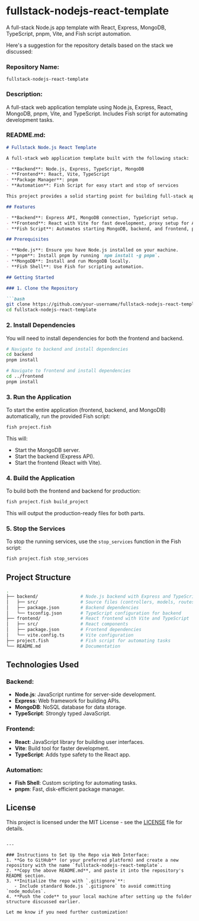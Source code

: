 # fullstack-nodejs-react-template
A full-stack Node.js app template with React, Express, MongoDB, TypeScript, pnpm, Vite, and Fish script automation.


Here's a suggestion for the repository details based on the stack we discussed:

### Repository Name:
`fullstack-nodejs-react-template`

### Description:
A full-stack web application template using Node.js, Express, React, MongoDB, pnpm, Vite, and TypeScript. Includes Fish script for automating development tasks.

### README.md:

```md
# Fullstack Node.js React Template

A full-stack web application template built with the following stack:

- **Backend**: Node.js, Express, TypeScript, MongoDB
- **Frontend**: React, Vite, TypeScript
- **Package Manager**: pnpm
- **Automation**: Fish Script for easy start and stop of services

This project provides a solid starting point for building full-stack applications, with ready-to-use Fish scripts for managing development workflows.

## Features

- **Backend**: Express API, MongoDB connection, TypeScript setup.
- **Frontend**: React with Vite for fast development, proxy setup for API.
- **Fish Script**: Automates starting MongoDB, backend, and frontend, plus build tasks.

## Prerequisites

- **Node.js**: Ensure you have Node.js installed on your machine.
- **pnpm**: Install pnpm by running `npm install -g pnpm`.
- **MongoDB**: Install and run MongoDB locally.
- **Fish Shell**: Use Fish for scripting automation.

## Getting Started

### 1. Clone the Repository

```bash
git clone https://github.com/your-username/fullstack-nodejs-react-template.git
cd fullstack-nodejs-react-template
```

### 2. Install Dependencies

You will need to install dependencies for both the frontend and backend.

```bash
# Navigate to backend and install dependencies
cd backend
pnpm install

# Navigate to frontend and install dependencies
cd ../frontend
pnpm install
```

### 3. Run the Application

To start the entire application (frontend, backend, and MongoDB) automatically, run the provided Fish script:

```bash
fish project.fish
```

This will:

- Start the MongoDB server.
- Start the backend (Express API).
- Start the frontend (React with Vite).

### 4. Build the Application

To build both the frontend and backend for production:

```bash
fish project.fish build_project
```

This will output the production-ready files for both parts.

### 5. Stop the Services

To stop the running services, use the `stop_services` function in the Fish script:

```bash
fish project.fish stop_services
```

## Project Structure

```bash
.
├── backend/                # Node.js backend with Express and TypeScript
│   ├── src/                # Source files (controllers, models, routes)
│   ├── package.json        # Backend dependencies
│   └── tsconfig.json       # TypeScript configuration for backend
├── frontend/               # React frontend with Vite and TypeScript
│   ├── src/                # React components
│   ├── package.json        # Frontend dependencies
│   └── vite.config.ts      # Vite configuration
├── project.fish            # Fish script for automating tasks
└── README.md               # Documentation
```

## Technologies Used

### Backend:
- **Node.js**: JavaScript runtime for server-side development.
- **Express**: Web framework for building APIs.
- **MongoDB**: NoSQL database for data storage.
- **TypeScript**: Strongly typed JavaScript.

### Frontend:
- **React**: JavaScript library for building user interfaces.
- **Vite**: Build tool for faster development.
- **TypeScript**: Adds type safety to the React app.

### Automation:
- **Fish Shell**: Custom scripting for automating tasks.
- **pnpm**: Fast, disk-efficient package manager.

## License

This project is licensed under the MIT License - see the [LICENSE](LICENSE) file for details.
```

---

### Instructions to Set Up the Repo via Web Interface:
1. **Go to GitHub** (or your preferred platform) and create a new repository with the name `fullstack-nodejs-react-template`.
2. **Copy the above README.md**, and paste it into the repository's README section.
3. **Initialize the repo with `.gitignore`**:
   - Include standard Node.js `.gitignore` to avoid committing `node_modules`.
4. **Push the code** to your local machine after setting up the folder structure discussed earlier.

Let me know if you need further customization!
